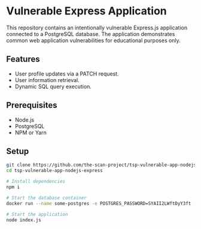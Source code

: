 # Vulnerable Express Application

This repository contains an intentionally vulnerable Express.js application connected to a PostgreSQL database. The application demonstrates common web application vulnerabilities for educational purposes only.

## Features

- User profile updates via a PATCH request.
- User information retrieval.
- Dynamic SQL query execution.

## Prerequisites

- Node.js
- PostgreSQL
- NPM or Yarn

## Setup
```bash
git clone https://github.com/the-scan-project/tsp-vulnerable-app-nodejs-express.git
cd tsp-vulnerable-app-nodejs-express

# Install dependencies
npm i

# Start the database container
docker run --name some-postgres -e POSTGRES_PASSWORD=SYAII2LWftDyY3ft -p 5432:5432 -d postgres

# Start the application
node index.js
```
